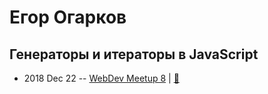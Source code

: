 # Егор Огарков

## Генераторы и итераторы в JavaScript
- 2018 Dec 22 -- [WebDev Meetup 8](https://www.youtube.com/watch?v=GrVcQDSakvc)  | [:notebook:](https://docs.google.com/presentation/d/180hmeVPEOqp0mA9O5jZmVmpx21PugROk6VQJensk5Hs/edit)  

